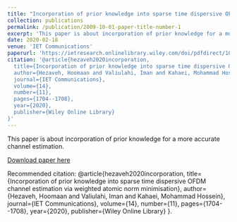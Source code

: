 ```yaml
---
title: "Incorporation of prior knowledge into sparse time dispersive OFDM channel estimation via weighted atomic norm minimisation"
collection: publications
permalink: /publication/2009-10-01-paper-title-number-1
excerpt: 'This paper is about incorporation of prior knowledge for a more accurate channel estimation.'
date: 2020-02-18
venue: 'IET Communications'
paperurl: 'https://ietresearch.onlinelibrary.wiley.com/doi/pdfdirect/10.1049/iet-com.2019.0430'
citation: '@article{hezaveh2020incorporation,
  title={Incorporation of prior knowledge into sparse time dispersive OFDM channel estimation via weighted atomic norm minimisation},
  author={Hezaveh, Hoomaan and Valiulahi, Iman and Kahaei, Mohammad Hossein},
  journal={IET Communications},
  volume={14},
  number={11},
  pages={1704--1708},
  year={2020},
  publisher={Wiley Online Library}
}'
---
```

This paper is about incorporation of prior knowledge for a more accurate channel estimation.

[Download paper here]([http://academicpages.github.io/files/paper1.pdf](https://ietresearch.onlinelibrary.wiley.com/doi/pdfdirect/10.1049/iet-com.2019.0430))

Recommended citation: 
@article{hezaveh2020incorporation,
  title={Incorporation of prior knowledge into sparse time dispersive OFDM channel estimation via weighted atomic norm minimisation},
  author={Hezaveh, Hoomaan and Valiulahi, Iman and Kahaei, Mohammad Hossein},
  journal={IET Communications},
  volume={14},
  number={11},
  pages={1704--1708},
  year={2020},
  publisher={Wiley Online Library}
}.
